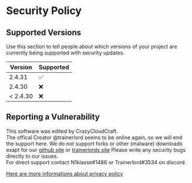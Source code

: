 # Security Policy

## Supported Versions

Use this section to tell people about which versions of your project are
currently being supported with security updates.

| Version | Supported          |
| ------- | ------------------ |
| 2.4.31   | :white_check_mark: |
| 2.4.30   | :x:                |
| < 2.4.30   | :x:                |

## Reporting a Vulnerability

This software was edited by CrazyCloudCraft.  
The offical Creator @trainerlord seems to be online again, so we will end the support here.
We do not support forks or other (malware) downloads exapt for our [github site](https://github.com/CrazyCloudCraft/worldsystem-depecated/) or [trainerlords site](https://github.com/trainerlord/WorldSystem)
Please write any security bugs directly to our issues.  
For direct support contact N1klasse#1486 or Trainerlord#3534 on discord.  
  
[Here are more informations about privacy policy](https://crazycloudcraft.de/en/privacypolicy/)  
